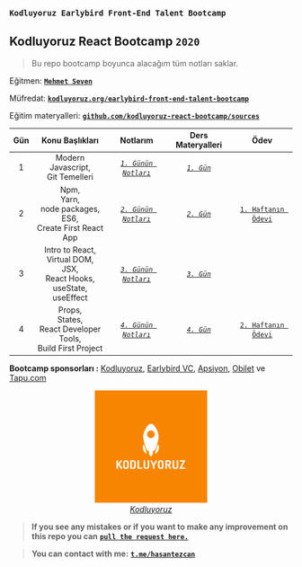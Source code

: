 ### `Kodluyoruz Earlybird Front-End Talent Bootcamp`
## Kodluyoruz React Bootcamp `2020`

> Bu repo bootcamp boyunca alacağım tüm notları saklar.

Eğitmen: [**`Mehmet Seven`**](https://twitter.com/mehmeteseven)

Müfredat: [**`kodluyoruz.org/earlybird-front-end-talent-bootcamp`**](https://www.kodluyoruz.org/bootcamp/istanbul-earlybird-front-end-talent-bootcamp/)

Eğitim materyalleri: [**`github.com/kodluyoruz-react-bootcamp/sources`**](https://github.com/kodluyoruz-react-bootcamp/sources)

|  Gün  |                                     Konu Başlıkları                                     |                  Notlarım                   |         Ders Materyalleri          |                                          Ödev                                          |
| :---: | :-------------------------------------------------------------------------------------: | :-----------------------------------------: | :--------------------------------: | :------------------------------------------------------------------------------------: |
|   1   |                          Modern Javascript,<br> Git Temelleri                           | [*`1. Günün Notları`*](/_data/docs/day1.md) | [*`1. Gün`*](/_data/practice/day1) |                                                                                        |
|   2   |          Npm,<br> Yarn,<br> node packages,<br> ES6,<br> Create First React App          | [*`2. Günün Notları`*](/_data/docs/day2.md) | [*`2. Gün`*](/_data/practice/day2) | [`1. Haftanın Ödevi`](https://github.com/kodluyoruz-react-bootcamp/odev-1-hasantezcan) |
|   3   | Intro to React,<br> Virtual DOM,<br> JSX,<br> React Hooks,<br> useState, <br> useEffect | [*`3. Günün Notları`*](/_data/docs/day3.md) | [*`3. Gün`*](/_data/practice/day3) |                                                                                        |
|   4   |          Props,<br> States,<br> React Developer Tools,<br> Build First Project          | [*`4. Günün Notları`*](/_data/docs/day4.md) | [*`4. Gün`*](/_data/practice/day4) |                                [`2. Haftanın Ödevi`]()                                 |

**Bootcamp sponsorları :** [Kodluyoruz](https://www.kodluyoruz.org/), [Earlybird VC](https://earlybird.com/), [Apsiyon](https://www.apsiyon.com/), [Obilet](Obilet.com) ve [Tapu.com](https://www.tapu.com/)


<p align="center">
	<a href="https://www.kodluyoruz.org/">
		<img alt="kodluyoruz logo" src="_data/images/kodluyoruz-logo.png" width="200">
	</a>
        <br>
		<em><span><a href="https://www.kodluyoruz.org/">Kodluyoruz</a></span></em>	
</p>

> **If you see any mistakes or if you want to make any improvement on this repo you can** [**`pull the request here.`**](https://github.com/hasantezcan/evolutionary-computing/pulls) 

> **You can contact with me:** [**`t.me/hasantezcan`**](https://t.me/hasantezcan)